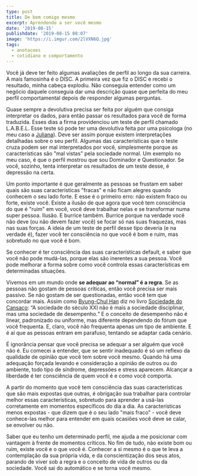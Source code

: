 ```yaml
---
type: post
title: De bem comigo mesmo
excerpt: Aprendendo a ser você mesmo
date: '2019-08-15'
publishdate: '2019-08-15 08:07'
image: 'https://i.imgur.com/2lVXN6Q.jpg'
tags:
  - anotacoes
  - cotidiano e comportamento
---
```

Você já deve ter feito algumas avaliações de perfil ao longo da sua carreira. A mais famosinha é o DISC. A primeira vez que fiz o DISC e recebi o resultado, minha cabeça explodiu. Não conseguia entender como um negócio daquele conseguia dar uma descrição quase que perfeita do meu perfil comportamental depois de responder algumas perguntas.

Quase sempre a devolutiva precisa ser feita por alguém que consiga interpretar os dados, para então passar os resultados para você de forma traduzida. Esses dias a firma providenciou um teste de perfil chamado  L.A.B.E.L. Esse teste só pode ter uma devolutiva feita por uma psicologa (no meu caso a [Juliana](https://www.linkedin.com/in/julianarissardi/)). Deve ser assim porque existem interpretações detalhadas sobre o seu perfil. Algumas das características que o teste cruza podem ser mal interpretados por você, simplesmente porque as características são "mal vistas" pela sociedade normal. Um exemplo no meu caso, é que o perfil mostrou que sou Dominador e Questionador. Se você, sozinho, tenta interpretar os resultados de um teste desse, é depressão na certa.

Um ponto importante é que geralmente as pessoas se frustam em saber quais são suas características "fracas" e não ficam alegres quando conhecem o seu lado forte. E esse é o primeiro erro: não existem fraco ou forte, existe você. Existe a ilusão de que agora que você tem consciência do que é "ruim" em você, você deve trabalhar nelas e se transformar numa super pessoa. Ilusão. E burrice também. Burrice porque na verdade você não deve (ou não devem fazer você) se focar só nas suas fraquezas, mas nas suas forças. A ideia de um teste de perfil desse tipo deveria (e na verdade é), fazer você ter consciência no que você é bom e ruim, mas sobretudo no que você é bom.

Se conhecer é ter consciência das suas características default, e saber que você não pode mudá-las, porque elas são inerentes a sua pessoa. Você pode melhorar a forma sobre como você controla essas características em determinadas situações.

Vivemos em um mundo onde **se adequar ao “normal” é a regra**. Se as pessoas não gostam de pessoas críticas, então você precisa ser mais passivo. Se não gostam de ser questionadas, então você tem que concordar mais. Assim como [Byung-Chul Han](https://amzn.to/2YI9EOR) diz no livro [Sociedade do Cansaço](https://amzn.to/2YVvwSp): “A sociedade do século XXI não é mais a sociedade disciplinar, mas uma sociedade de desempenho.“ E o conceito de desempenho não é linear, padronizado ou uniforme, mas diferente dependendo do fórum que você frequenta. E, claro, você não frequenta apenas um tipo de ambiente. E é aí que as pessoas entram em parafuso, tentando se adaptar cada cenário. 

É ignorância pensar que você precisa se adequar a ser alguém que você não é. Eu comecei a entender, que se sentir inadequado é só um reflexo da qualidade de opinião que você tem sobre você mesmo. Quando há uma adequação forçada levando e consideração a opinião de outros ou do ambiente, todo tipo de síndrome, depressões e stress aparecem. Alcançar a liberdade é ter consciência de quem você é e como você comporta.

A partir do momento que você tem consciência das suas características que são mais expostas que outras, é obrigação sua trabalhar para controlar melhor essas características, sobretudo para aprender a usá-las corretamente em momentos específicos do dia a dia. As características menos expostas - que dizem que é o seu lado "mais fraco" - você deve conhece-las melhor para entender em quais ocasiões você deve se calar, se envolver ou não. 

Saber que eu tenho um determinado perfil, me ajuda a me posicionar com vantagem à frente de momentos críticos. No fim de tudo, não existe bom ou ruim, existe você e o que você é. Conhecer a si mesmo é o que te leva a contemplação da sua própria vida, e da conscientização dos seus atos, parando de viver sob a regra e o conceito de vida de outros ou da sociedade. Você sai do automático e se torna você mesmo.

